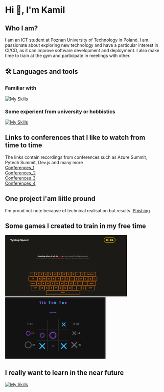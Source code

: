 
# Hi 👋, I'm Kamil




## Who I am?

I am an ICT student at Poznan University of Technology in Poland. I am passionate about exploring new technology and have a particular interest in CI/CD, as it can improve software development and deployment. I also make time to train at the gym and participate in meetings with other.
## 🛠 Languages and tools

### Familiar with

[![My Skills](https://skillicons.dev/icons?i=js,python,react,html,css,sass,linux)](https://skillicons.dev)


### Some experient from university or hobbistics

[![My Skills](https://skillicons.dev/icons?i=ts,docker,bash,cpp,php,laravel,symfony,mysql,mongo)](https://skillicons.dev)
## Links to conferences that I like to watch from time to time

The links contain recordings from conferences such as Azure Summit, Pytech Summit, Dev.js and many more\
[Conferences_1](https://www.youtube.com/@konferencjaonline-canal1162/streams)\
[Conferences_2](https://www.youtube.com/@konferencjaonline-canal2844/streams)\
[Conferences_3](https://www.youtube.com/@konferencjaonline-canal337/streams)\
[Conferences_4](https://www.youtube.com/@konferencjaonline-canal421/streams)


## One project i'am liitle pround

I'm proud not note because of technical realisation but results.
[Phishing](https://github.com/KDubicki/Phishing)

## Some games I created to train in my free time
<a href="https://kdubicki.github.io/TypingSpeed/"><img src="typing_speed.png" alt="typing speed game" height="200px"/></a>
<a href="https://kdubicki.github.io/Tic-Toc-Toe/"><img src="tictoctoe.png" alt="tic-toc-toegame" height="200px"/></a>

## I really want to learn in the near future

[![My Skills](https://skillicons.dev/icons?i=ansible,kubernetes,jenkins,aws,terraform)](https://skillicons.dev)
